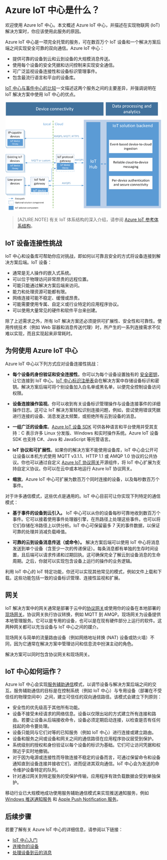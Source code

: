 <properties
 pageTitle="Azure IoT 中心概述 | Azure"
 description="Azure IoT 中心服务概述：什么是 IoT 中心、设备连接、物联网通信模式和服务辅助通信模式"
 services="iot-hub"
 documentationCenter=""
 authors="dominicbetts"
 manager="timlt"
 editor=""/>

<tags
 ms.service="iot-hub"
 ms.date="02/03/2016"
 wacn.date="05/05/2016"/>

# Azure IoT 中心是什么？

欢迎使用 Azure IoT 中心。本文概述 Azure IoT 中心，并描述在实现物联网 (IoT) 解决方案时，你应该使用此服务的原因。

Azure IoT 中心是一项完全托管的服务，可在数百万个 IoT 设备和一个解决方案后端之间实现安全可靠的双向通信。Azure IoT 中心：

- 提供可靠的设备到云和云到设备的大规模消息传送。
- 使用每个设备的安全凭据和访问控制来实现安全通信。
- 可广泛监视设备连接性和设备标识管理事件。
- 包含最流行语言和平台的设备库。

[IoT 中心与事件中心的比较][lnk-compare]一文描述这两个服务之间的主要差异，并强调说明在 IoT 解决方案中使用 IoT 中心的优点。

![在物联网解决方案中充当云网关的 Azure IoT 中心][img-architecture]

> [AZURE.NOTE] 有关 IoT 体系结构的深入介绍，请参阅 [Azure IoT 参考体系结构][lnk-refarch]。

## IoT 设备连接性挑战

IoT 中心和设备库可帮助你应对挑战，即如何以可靠且安全的方式将设备连接到解决方案后端。IoT 设备：

- 通常是无人操作的嵌入式系统。
- 可以位于物理访问非常昂贵的远程位置。
- 可能只能通过解决方案后端来访问。
- 能力和处理资源可能都有限。
- 网络连接可能不稳定、缓慢或昂贵。
- 可能需要使用专属、自定义或行业特定的应用程序协议。
- 可以使用大量常见的硬件和软件平台来创建。

除了上述需求之外，所有 IoT 解决方案还必须提供可扩展性、安全性和可靠性。使用传统技术（例如 Web 容器和消息传送代理）时，所产生的一系列连接需求不仅难以实现，而且实现起来非常耗时。

## 为何使用 Azure IoT 中心

Azure IoT 中心以下列方式应对设备连接性挑战：

-   **每个设备的身份验证和安全连接性**。你可以为每个设备设置独有的 [安全密钥][lnk-devguide-security]，让它连接到 IoT 中心。[IoT 中心标识注册表][lnk-devguide-identityregistry]会在解决方案中存储设备标识和密钥。解决方案后端可将个别设备加入白名单或黑名单，以便完全控制设备访问权限。

-   **设备连接操作监视**。你可以收到有关设备标识管理操作与设备连接事件的详细操作日志。这可让 IoT 解决方案轻松识别连接问题，例如，尝试使用错误凭据进行连接的设备、消息发送太频繁，或拒绝所有云到设备的消息。

-   **一组广泛的设备库**。[Azure IoT 设备 SDK][lnk-device-sdks] 可供各种语言和平台使用并受其支持：C 表示许多 Linux 分发版、Windows 和实时操作系统。Azure IoT 设备 SDK 也支持 C#、Java 和 JavaScript 等托管语言。

-   **IoT 协议和可扩展性**。如果你的解决方案不能使用设备库，IoT 中心会公开可让设备以本机方式使用 MQTT v3.1.1、HTTP 1.1 或 AMQP 1.0 协议的公共协议。你也可以通过自定义 [Azure IoT 协议网关][protocol-gateway]开源组件，将 IoT 中心扩展为支持自定义协议。你可以在云中或本地运行 Azure IoT 协议网关。

-   **缩放**。Azure IoT 中心可扩展为数百万个同时连接的设备，以及每秒数百万个事件。

对于许多通信模式，这些优点是通用的。IoT 中心目前可让你实现下列特定的通信模式：

-   **基于事件的设备到云引入。** IoT 中心可以从你的设备每秒可靠地收到数百万个事件。它可以接着使用事件处理器引擎，在热路径上处理这些事件。也可以将它们存储在冷路径上以供分析。IoT 中心可保留最多 7 天的事件数据，以保证可靠的处理并消减负载峰值。

-   **可靠的云到设备消息传送（或命令）。** 解决方案后端可以使用 IoT 中心将消息发送到单个设备（含至少一次的传递保证）。每条消息都有单独的生存时间设置，且后端可以请求传递和过期回执。这可确保完全了解云到设备消息的生命周期。之后，你就可以实现包含设备上运行的操作的业务逻辑。

利用 IoT 中心的 IoT 特定功能，你还可以实现其他常见的模式，例如文件上载和下载。这些功能包括一致的设备标识管理、连接性监视和扩展。

## 网关

IoT 解决方案中的网关通常是部署于云中的[协议网关][lnk-gateway]或使用你的设备在本地部署的[现场网关][lnk-field-gateway]。协议网关执行协议转换，例如 MQTT 到 AMQP。现场网关为设备提供本地管理服务。它可以是专用的设备，也可以是在现有硬件部分上运行的软件。这两种网关都可以充当设备与 IoT 中心之间的媒介。

现场网关与简单的流量路由设备（例如网络地址转换 (NAT) 设备或防火墙）不同，因为它通常在解决方案中管理访问和信息流中扮演主动的角色。

解决方案可以同时包含协议网关和现场网关。

## IoT 中心如何运作？

Azure IoT 中心会实现[服务辅助通信][lnk-service-assisted-pattern]模式，以调节设备与解决方案后端之间的交互。服务辅助通信的目标是在控制系统（例如 IoT 中心）与专用设备（部署在不受信任的物理空间中）之间，建立可信任的双向通信路径。该模式会建立下列原则：

- 安全性的优先级高于其他所有功能。
- 设备不接受未经请求的网络信息。设备以仅限出站的方式建立所有连接和路由。若要让设备从后端接收命令，设备必须定期启动连接，以检查是否有任何挂起的命令要处理。
- 设备只能同与它们对等的已知服务（例如 IoT 中心）进行连接或建立路由。
- 设备和服务之间或设备和网关之间的通信路径在应用程序协议层受到保护。
- 系统级别的授权和身份验证以每个设备的标识为基础。它们可让访问凭据和权限近乎实时地撤销。
- 对于因为电源或连接性而导致连接不稳定的设备而言，可通过保留命令和设备通知直到设备连接并接收它们，进而促进其双向通信。IoT 中心会为发送的命令维护设备特定的队列。
- 针对通过网关到特定服务的受保护传输，应用程序有效负载数据会受到单独保护。

移动行业已大规模地成功使用服务辅助通信模式来实现推送通知服务，例如 [Windows 推送通知服务][lnk-wns] 和 [Apple Push Notification 服务][lnk-apple-push]。

## 后续步骤

若要了解有关 Azure IoT 中心的详细信息，请参阅以下链接：

* [IoT 中心入门][lnk-get-started]
* [连接你的设备][lnk-connect-device]
* [处理设备到云的消息][lnk-d2c]


[img-architecture]: ./media/iot-hub-what-is-iot-hub/hubarchitecture.png
[lnk-get-started]: /documentation/articles/iot-hub-csharp-csharp-getstarted
[lnk-connect-device]: /develop/iot/
[lnk-d2c]: /documentation/articles/iot-hub-csharp-csharp-process-d2c
[protocol-gateway]: https://github.com/Azure/azure-iot-protocol-gateway/blob/master/README.md
[lnk-service-assisted-pattern]: http://blogs.msdn.com/b/clemensv/archive/2014/02/10/service-assisted-communication-for-connected-devices.aspx "服务辅助通信，博客作者 Clemens Vasters"
[lnk-compare]: /documentation/articles/iot-hub-compare-event-hubs
[lnk-gateway]: /documentation/articles/iot-hub-protocol-gateway
[lnk-field-gateway]: /documentation/articles/iot-hub-guidance/#field-gateways
[lnk-devguide-identityregistry]: /documentation/articles/iot-hub-devguide/#identityregistry
[lnk-devguide-security]: /documentation/articles/iot-hub-devguide/#security
[lnk-wns]: https://msdn.microsoft.com/zh-cn/library/windows/apps/mt187203.aspx
[lnk-google-messaging]: https://developers.google.com/cloud-messaging/
[lnk-apple-push]: https://developer.apple.com/library/ios/documentation/NetworkingInternet/Conceptual/RemoteNotificationsPG/Chapters/ApplePushService.html#//apple_ref/doc/uid/TP40008194-CH100-SW9
[lnk-device-sdks]: https://github.com/Azure/azure-iot-sdks
[lnk-refarch]: http://download.microsoft.com/download/A/4/D/A4DAD253-BC21-41D3-B9D9-87D2AE6F0719/Microsoft_Azure_IoT_Reference_Architecture.pdf
[lnk-gateway-sdk]: https://github.com/Azure/azure-iot-gateway-sdk